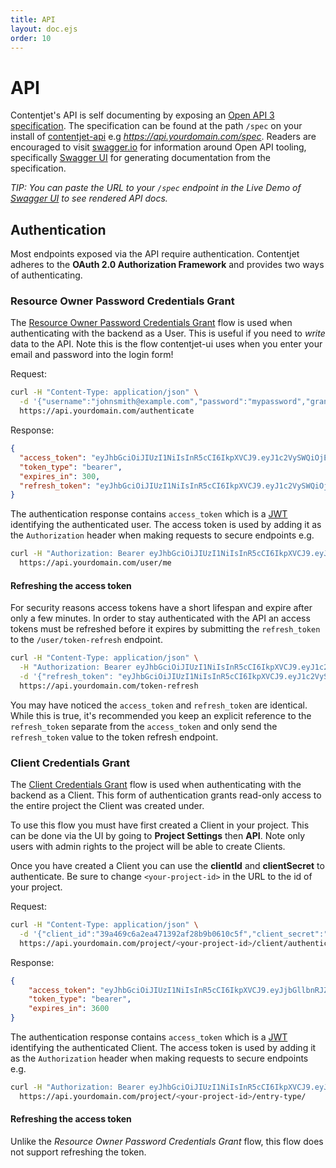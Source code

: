 ```yaml
---
title: API
layout: doc.ejs
order: 10
---
```


# API

Contentjet's API is self documenting by exposing an [Open API 3 specification](https://github.com/OAI/OpenAPI-Specification). The specification can be found at the path `/spec` on your install of [contentjet-api](https://github.com/contentjet/contentjet-api) e.g _https://api.yourdomain.com/spec_. Readers are encouraged to visit [swagger.io](https://swagger.io/) for information around Open API tooling, specifically [Swagger UI](SwaggerUI) for generating documentation from the specification.

_TIP: You can paste the URL to your `/spec` endpoint in the Live Demo of [Swagger UI](SwaggerUI) to see rendered API docs._

## Authentication

Most endpoints exposed via the API require authentication. Contentjet adheres to the **OAuth 2.0 Authorization Framework** and provides two ways of authenticating.

### Resource Owner Password Credentials Grant

The [Resource Owner Password Credentials Grant](https://tools.ietf.org/html/rfc6749#section-4.3) flow is used when authenticating with the backend as a User. This is useful if you need to _write_ data to the API. Note this is the flow contentjet-ui uses when you enter your email and password into the login form!

Request:

```bash
curl -H "Content-Type: application/json" \
  -d '{"username":"johnsmith@example.com","password":"mypassword","grant_type":"password"}' \
  https://api.yourdomain.com/authenticate
```

Response:

```json
{
  "access_token": "eyJhbGciOiJIUzI1NiIsInR5cCI6IkpXVCJ9.eyJ1c2VySWQiOjEsImlhdCI6MTUxOTc4OTcwNiwiZXhwIjoxNTE5NzkyNzA2fQ.yYbuJ7m4u_PxyeIDw0TbAHko-cdyh0iVkUtd6hRJDAA",
  "token_type": "bearer",
  "expires_in": 300,
  "refresh_token": "eyJhbGciOiJIUzI1NiIsInR5cCI6IkpXVCJ9.eyJ1c2VySWQiOjEsImlhdCI6MTUxOTc4OTcwNiwiZXhwIjoxNTE5NzkyNzA2fQ.yYbuJ7m4u_PxyeIDw0TbAHko-cdyh0iVkUtd6hRJDAA"
}
```

The authentication response contains `access_token` which is a [JWT](JWT) identifying the authenticated user. The access token is used by adding it as the `Authorization` header when making requests to secure endpoints e.g.

```bash
curl -H "Authorization: Bearer eyJhbGciOiJIUzI1NiIsInR5cCI6IkpXVCJ9.eyJ1c2VySWQiOjEsImlhdCI6MTUxOTc4OTcwNiwiZXhwIjoxNTE5NzkyNzA2fQ.yYbuJ7m4u_PxyeIDw0TbAHko-cdyh0iVkUtd6hRJDAA" \
  https://api.yourdomain.com/user/me
```

#### Refreshing the access token

For security reasons access tokens have a short lifespan and expire after only a few minutes. In order to stay authenticated with the API an access tokens must be refreshed before it expires by submitting the `refresh_token` to the `/user/token-refresh` endpoint.

```bash
curl -H "Content-Type: application/json" \
  -H "Authorization: Bearer eyJhbGciOiJIUzI1NiIsInR5cCI6IkpXVCJ9.eyJ1c2VySWQiOjEsImlhdCI6MTUxOTc4OTcwNiwiZXhwIjoxNTE5NzkyNzA2fQ.yYbuJ7m4u_PxyeIDw0TbAHko-cdyh0iVkUtd6hRJDAA" \
  -d '{"refresh_token": "eyJhbGciOiJIUzI1NiIsInR5cCI6IkpXVCJ9.eyJ1c2VySWQiOjEsImlhdCI6MTUxOTc4OTcwNiwiZXhwIjoxNTE5NzkyNzA2fQ.yYbuJ7m4u_PxyeIDw0TbAHko-cdyh0iVkUtd6hRJDAA","grant_type":"refresh_token"}' \
  https://api.yourdomain.com/token-refresh
```

You may have noticed the `access_token` and `refresh_token` are identical. While this is true, it's recommended you keep an explicit reference to the `refresh_token` separate from the `access_token` and only send the `refresh_token` value to the token refresh endpoint.

### Client Credentials Grant

The [Client Credentials Grant](https://tools.ietf.org/html/rfc6749#section-4.4) flow is used when authenticating with the backend as a Client. This form of authentication grants read-only access to the entire project the Client was created under.

To use this flow you must have first created a Client in your project. This can be done via the UI by going to **Project Settings** then **API**. Note only users with admin rights to the project will be able to create Clients.

Once you have created a Client you can use the **clientId** and **clientSecret** to authenticate. Be sure to change `<your-project-id>` in the URL to the id of your project.

Request:

```bash
curl -H "Content-Type: application/json" \
  -d '{"client_id":"39a469c6a2ea471392af28b9b0610c5f","client_secret":"d46b7cce50c2498ba93bd7d44e4d4432","grant_type":"client_credentials"}' \
  https://api.yourdomain.com/project/<your-project-id>/client/authenticate
```

Response:

```json
{
    "access_token": "eyJhbGciOiJIUzI1NiIsInR5cCI6IkpXVCJ9.eyJjbGllbnRJZCI6MSwiYXVkIjoiZDQ2YjdjY2U1MGMyNDk4YmE5M2JkN2Q0NGU0ZDQ0MzIiLCJpYXQiOjE1Mjg3MTcxMjAsImV4cCI6MTUyODcyMDcyMH0.FI3v0fsglCYImPR2O_qT38rRGN24zq9vvKNwoD3lIE4",
    "token_type": "bearer",
    "expires_in": 3600
}
```

The authentication response contains `access_token` which is a [JWT](JWT) identifying the authenticated Client. The access token is used by adding it as the `Authorization` header when making requests to secure endpoints e.g.

```bash
curl -H "Authorization: Bearer eyJhbGciOiJIUzI1NiIsInR5cCI6IkpXVCJ9.eyJ1c2VySWQiOjEsImlhdCI6MTUxOTc4OTcwNiwiZXhwIjoxNTE5NzkyNzA2fQ.yYbuJ7m4u_PxyeIDw0TbAHko-cdyh0iVkUtd6hRJDAA" \
  https://api.yourdomain.com/project/<your-project-id>/entry-type/
```

#### Refreshing the access token

Unlike the _Resource Owner Password Credentials Grant_ flow, this flow does not support refreshing the token.


[SwaggerUI]: https://swagger.io/swagger-ui/
[JWT]: https://jwt.io/
